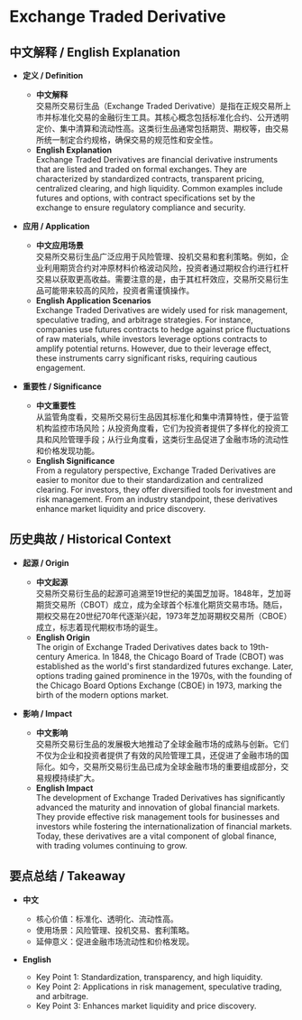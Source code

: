 # Exchange Traded Derivative

## 中文解释 / English Explanation

* **定义 / Definition**  
  - **中文解释**  
    交易所交易衍生品（Exchange Traded Derivative）是指在正规交易所上市并标准化交易的金融衍生工具。其核心概念包括标准化合约、公开透明定价、集中清算和流动性高。这类衍生品通常包括期货、期权等，由交易所统一制定合约规格，确保交易的规范性和安全性。  
  - **English Explanation**  
    Exchange Traded Derivatives are financial derivative instruments that are listed and traded on formal exchanges. They are characterized by standardized contracts, transparent pricing, centralized clearing, and high liquidity. Common examples include futures and options, with contract specifications set by the exchange to ensure regulatory compliance and security.

* **应用 / Application**  
  - **中文应用场景**  
    交易所交易衍生品广泛应用于风险管理、投机交易和套利策略。例如，企业利用期货合约对冲原材料价格波动风险，投资者通过期权合约进行杠杆交易以获取更高收益。需要注意的是，由于其杠杆效应，交易所交易衍生品可能带来较高的风险，投资者需谨慎操作。  
  - **English Application Scenarios**  
    Exchange Traded Derivatives are widely used for risk management, speculative trading, and arbitrage strategies. For instance, companies use futures contracts to hedge against price fluctuations of raw materials, while investors leverage options contracts to amplify potential returns. However, due to their leverage effect, these instruments carry significant risks, requiring cautious engagement.

* **重要性 / Significance**  
  - **中文重要性**  
    从监管角度看，交易所交易衍生品因其标准化和集中清算特性，便于监管机构监控市场风险；从投资角度看，它们为投资者提供了多样化的投资工具和风险管理手段；从行业角度看，这类衍生品促进了金融市场的流动性和价格发现功能。  
  - **English Significance**  
    From a regulatory perspective, Exchange Traded Derivatives are easier to monitor due to their standardization and centralized clearing. For investors, they offer diversified tools for investment and risk management. From an industry standpoint, these derivatives enhance market liquidity and price discovery.

## 历史典故 / Historical Context

* **起源 / Origin**  
  - **中文起源**  
    交易所交易衍生品的起源可追溯至19世纪的美国芝加哥。1848年，芝加哥期货交易所（CBOT）成立，成为全球首个标准化期货交易市场。随后，期权交易在20世纪70年代逐渐兴起，1973年芝加哥期权交易所（CBOE）成立，标志着现代期权市场的诞生。  
  - **English Origin**  
    The origin of Exchange Traded Derivatives dates back to 19th-century America. In 1848, the Chicago Board of Trade (CBOT) was established as the world's first standardized futures exchange. Later, options trading gained prominence in the 1970s, with the founding of the Chicago Board Options Exchange (CBOE) in 1973, marking the birth of the modern options market.

* **影响 / Impact**  
  - **中文影响**  
    交易所交易衍生品的发展极大地推动了全球金融市场的成熟与创新。它们不仅为企业和投资者提供了有效的风险管理工具，还促进了金融市场的国际化。如今，交易所交易衍生品已成为全球金融市场的重要组成部分，交易规模持续扩大。  
  - **English Impact**  
    The development of Exchange Traded Derivatives has significantly advanced the maturity and innovation of global financial markets. They provide effective risk management tools for businesses and investors while fostering the internationalization of financial markets. Today, these derivatives are a vital component of global finance, with trading volumes continuing to grow.

## 要点总结 / Takeaway

* **中文**  
  - 核心价值：标准化、透明化、流动性高。  
  - 使用场景：风险管理、投机交易、套利策略。  
  - 延伸意义：促进金融市场流动性和价格发现。  

* **English**  
  - Key Point 1: Standardization, transparency, and high liquidity.  
  - Key Point 2: Applications in risk management, speculative trading, and arbitrage.  
  - Key Point 3: Enhances market liquidity and price discovery.